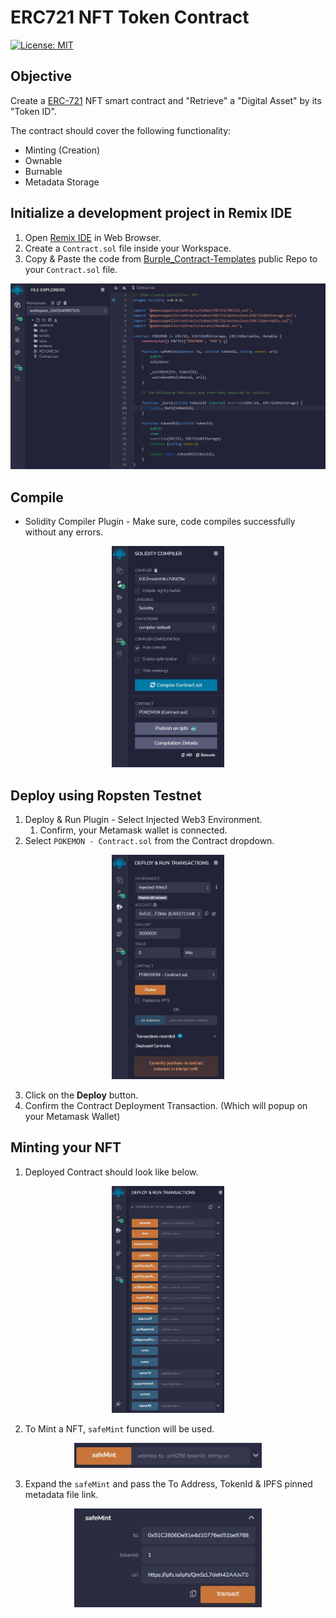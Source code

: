 # ERC721 NFT Token Contract
[![License: MIT](https://img.shields.io/badge/License-MIT-brightgreen.svg)](https://opensource.org/licenses/MIT)

## Objective

Create a [ERC-721](http://erc721.org/) NFT smart contract and "Retrieve" a "Digital Asset" by its "Token ID".

The contract should cover the following functionality:

* Minting (Creation)
* Ownable
* Burnable
* Metadata Storage

## Initialize a development project in Remix IDE
1. Open [Remix IDE](https://remix.ethereum.org/) in Web Browser.
2. Create a ```Contract.sol``` file inside your Workspace.
3. Copy & Paste the code from [Burple_Contract-Templates](https://github.com/sarangBurpGod/Burple_Contract-Templates/blob/main/contract/ERC721TokenContract.sol) public Repo to your ```Contract.sol``` file.

<p align="center">
  <img src="./images/ide_code_setup.jpg" alt="Size Limit CLI" width="738">
</p>

## Compile
- Solidity Compiler Plugin - Make sure, code compiles successfully without any errors.

<p align="center">
  <img src="./images/compile.jpg" alt="Size Limit CLI" width="180">
</p>

## Deploy using Ropsten Testnet
1. Deploy & Run Plugin - Select Injected Web3 Environment.
   1. Confirm, your Metamask wallet is connected.
2. Select ```POKEMON - Contract.sol``` from the Contract dropdown.

<p align="center">
  <img src="./images/deploy.jpg" alt="Size Limit CLI" width="180">
</p>

3. Click on the **Deploy** button.
4. Confirm the Contract Deployment Transaction. (Which will popup on your Metamask Wallet)


## Minting your NFT
1. Deployed Contract should look like below.

<p align="center">
  <img src="./images/contract_intr.jpg" alt="Size Limit CLI" width="180">
</p>

2. To Mint a NFT, ```safeMint``` function will be used.

<p align="center">
  <img src="./images/safe_mint.jpg" alt="Size Limit CLI" width="300">
</p>

3. Expand the ```safeMint``` and pass the To Address, TokenId & IPFS pinned metadata file link.

<p align="center">
  <img src="./images/safe_mint_input.jpg" alt="Size Limit CLI" width="300">
</p>
